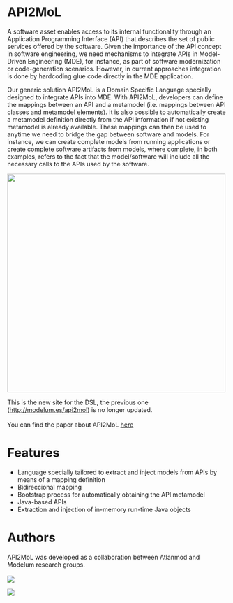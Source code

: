 # API2MoL #

A software asset enables access to its internal functionality through an Application Programming Interface (API) that describes the set of public services offered by the software. Given the importance of the API concept in software engineering, we need mechanisms to integrate APIs in Model-Driven Engineering (MDE), for instance, as part of software modernization or code-generation scenarios. However, in current approaches integration is done by hardcoding glue code directly in the MDE application.

Our generic solution API2MoL is a Domain Specific Language specially designed to integrate APIs into MDE. With API2MoL, developers can define the mappings between an API and a metamodel (i.e. mappings between API classes and metamodel elements). It is also possible to automatically create a metamodel definition directly from the API information if not existing metamodel is already available. These mappings can then be used to anytime we need to bridge the gap between software and models. For instance, we can create complete models from running applications or create complete software artifacts from models, where complete, in both examples, refers to the fact that the model/software will include all the necessary calls to the APIs used by the software.

<img width='500' src='http://svn.codespot.com/a/eclipselabs.org/api2mol/wiki/api2mol.png'>


This is the new site for the DSL, the previous one (<a href='http://modelum.es/api2mol'>http://modelum.es/api2mol</a>) is no longer updated.<br>
<br>
You can find the paper about API2MoL <a href='http://hal.inria.fr/hal-00642154/'>here</a>

<h1>Features</h1>

<ul><li>Language specially tailored to extract and inject models from APIs by  means of a mapping definition<br>
</li><li>Bidireccional mapping<br>
</li><li>Bootstrap process for automatically obtaining the API metamodel<br>
</li><li>Java-based APIs<br>
</li><li>Extraction and injection of in-memory run-time Java objects</li></ul>

<h1>Authors</h1>

API2MoL was developed as a collaboration between Atlanmod and Modelum research groups.<br>
<br>
<a href='http://www.emn.fr/z-info/atlanmod/index.php/Main_Page'><img src='https://svn.codespot.com/a/eclipselabs.org/emftocsp/wiki/LogoAtlanmod135px.png' /></a>

<a href='http://modelum.es'><img src='http://svn.codespot.com/a/eclipselabs.org/api2mol/wiki/modelum.gif' /></a>